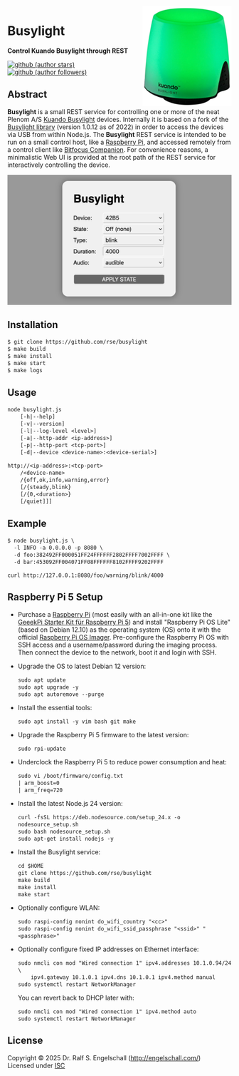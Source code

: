 
<img src="https://raw.githubusercontent.com/rse/busylight/master/screenshot-device.png" width="200" align="right" alt=""/>

Busylight
=========

**Control Kuando Busylight through REST**

[![github (author stars)](https://img.shields.io/github/stars/rse?logo=github&label=author%20stars&color=%233377aa)](https://github.com/rse)
[![github (author followers)](https://img.shields.io/github/followers/rse?label=author%20followers&logo=github&color=%234477aa)](https://github.com/rse)

Abstract
--------

**Busylight** is a small REST service for controlling one or more of the neat
Plenom A/S [Kuando Busylight](https://busylight.com/) devices.
Internally it is based on a fork of the
[Busylight library](https://github.com/yaddran/busylight) (version 1.0.12 as of 2022)
in order to access the devices via USB from within Node.js. The **Busylight**
REST service is intended to be run on a small control host, like a [Raspberry Pi](https://www.raspberrypi.com/),
and accessed remotely from a control client like [Bitfocus Companion](https://bitfocus.io/companion).
For convenience reasons, a minimalistic Web UI is provided at the root path of the REST service
for interactively controlling the device.

![screenshot](screenshot-webui.png)

Installation
------------

```
$ git clone https://github.com/rse/busylight
$ make build
$ make install
$ make start
$ make logs
```

Usage
-----

```
node busylight.js
    [-h|--help]
    [-v|--version]
    [-l|--log-level <level>]
    [-a|--http-addr <ip-address>]
    [-p|--http-port <tcp-port>]
    [-d|--device <device-name>:<device-serial>]
```

```
http://<ip-address>:<tcp-port>
    /<device-name>
    /{off,ok,info,warning,error}
    [/{steady,blink}
    [/{0,<duration>}
    [/quiet]]]
```

Example
-------

```
$ node busylight.js \
  -l INFO -a 0.0.0.0 -p 8080 \
  -d foo:382492FF000051FF24FFFFFF2802FFFF7002FFFF \
  -d bar:453092FF004071FF08FFFFFF8102FFFF9202FFFF
```

```
curl http://127.0.0.1:8080/foo/warning/blink/4000
```

Raspberry Pi 5 Setup
--------------------

- Purchase a [Raspberry Pi](https://www.raspberrypi.com/) (most easily with an all-in-one kit
  like the [GeeekPi Starter Kit für Raspberry Pi 5](https://www.amazon.de/dp/B0CSBVH8K9?ref=ppx_yo2ov_dt_b_fed_asin_title&th=1)) and
  install "Raspberry Pi OS Lite" (based on Debian 12.10)
  as the operating system (OS) onto it with the
  official [Raspberry Pi OS Imager](https://www.raspberrypi.com/software/).
  Pre-configure the Raspberry Pi OS with SSH access and a username/password
  during the imaging process. Then connect the device to the
  network, boot it and login with SSH.

- Upgrade the OS to latest Debian 12 version:

    ```
    sudo apt update
    sudo apt upgrade -y
    sudo apt autoremove --purge
    ```

- Install the essential tools:

    ```
    sudo apt install -y vim bash git make
    ```

- Upgrade the Raspberry Pi 5 firmware to the latest version:

    ```
    sudo rpi-update
    ```

- Underclock the Raspberry Pi 5 to reduce power consumption and heat:

    ```
    sudo vi /boot/firmware/config.txt
    | arm_boost=0
    | arm_freq=720
    ```

- Install the latest Node.js 24 version:

    ```
    curl -fsSL https://deb.nodesource.com/setup_24.x -o nodesource_setup.sh
    sudo bash nodesource_setup.sh
    sudo apt-get install nodejs -y
    ```

- Install the Busylight service:

    ```
    cd $HOME
    git clone https://github.com/rse/busylight
    make build
    make install
    make start
    ```

- Optionally configure WLAN:

    ```
    sudo raspi-config nonint do_wifi_country "<cc>"
    sudo raspi-config nonint do_wifi_ssid_passphrase "<ssid>" "<passphrase>"
    ```

- Optionally configure fixed IP addresses on Ethernet interface:

    ```
    sudo nmcli con mod "Wired connection 1" ipv4.addresses 10.1.0.94/24 \
        ipv4.gateway 10.1.0.1 ipv4.dns 10.1.0.1 ipv4.method manual
    sudo systemctl restart NetworkManager
    ```

    You can revert back to DHCP later with:

    ```
    sudo nmcli con mod "Wired connection 1" ipv4.method auto
    sudo systemctl restart NetworkManager
    ```

License
-------

Copyright &copy; 2025 Dr. Ralf S. Engelschall (http://engelschall.com/)<br/>
Licensed under [ISC](https://spdx.org/licenses/ISC)

